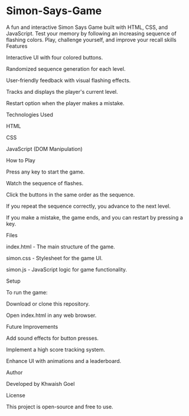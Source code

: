 # Simon-Says-Game
A fun and interactive Simon Says Game built with HTML, CSS, and JavaScript. Test your memory by following an increasing sequence of flashing colors. Play, challenge yourself, and improve your recall skills
Features

Interactive UI with four colored buttons.

Randomized sequence generation for each level.

User-friendly feedback with visual flashing effects.

Tracks and displays the player's current level.

Restart option when the player makes a mistake.

Technologies Used

HTML

CSS

JavaScript (DOM Manipulation)

How to Play

Press any key to start the game.

Watch the sequence of flashes.

Click the buttons in the same order as the sequence.

If you repeat the sequence correctly, you advance to the next level.

If you make a mistake, the game ends, and you can restart by pressing a key.

Files

index.html - The main structure of the game.

simon.css - Stylesheet for the game UI.

simon.js - JavaScript logic for game functionality.

Setup

To run the game:

Download or clone this repository.

Open index.html in any web browser.

Future Improvements

Add sound effects for button presses.

Implement a high score tracking system.

Enhance UI with animations and a leaderboard.

Author

Developed by Khwaish Goel

License

This project is open-source and free to use.
